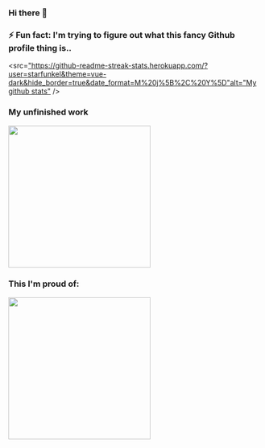 ### Hi there 👋

###  ⚡ Fun fact: I'm trying to figure out what this fancy Github profile thing is..

<src=["https://github-readme-streak-stats.herokuapp.com/?user=starfunkel&theme=vue-dark&hide_border=true&date_format=M%20j%5B%2C%20Y%5D"alt="My github stats"](https://github-readme-stats.vercel.app/api?username=starfunkel&show_icons=true&include_all_commits=true&theme=cobalt&hide_border=true) />


### My unfinished work

<img width="282" src="https://denvercoder1-github-readme-stats.vercel.app/api/pin/?username=starfunkel&repo=get-adinfo&theme=react&bg_color=273849&title_color=F85D7F&icon_color=F8D866&hide_border=true&show_icons=false%22%20alt=%22github-readme-streak-stats">


### This I'm proud of:
<img width="282" src="https://denvercoder1-github-readme-stats.vercel.app/api/pin/?username=starfunkel&repo=fine_arts&theme=react&bg_color=273849&title_color=F85D7F&icon_color=F8D866&hide_border=true&show_icons=false%22%20alt=%22github-readme-streak-stats">



<!--
**starfunkel/starfunkel** is a ✨ _special_ ✨ repository because its `README.md` (this file) appears on your GitHub profile.

Here are some ideas to get you started:

- 🔭 I’m currently working on ...
- 🌱 I’m currently learning ...
- 👯 I’m looking to collaborate on ...
- 🤔 I’m looking for help with ...
- 💬 Ask me about ...
- 📫 How to reach me: ...
- 😄 Pronouns: ...
- ⚡ Fun fact: ...
-->
